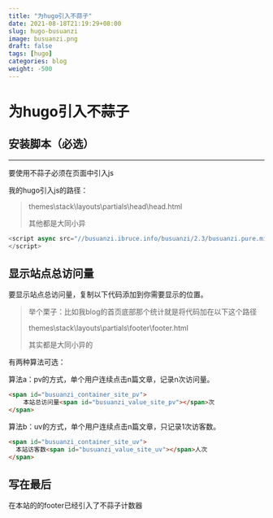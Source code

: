 ```yaml
---
title: "为hugo引入不蒜子"
date: 2021-08-18T21:19:29+08:00
slug: hugo-busuanzi
image: busuanzi.png
draft: false
tags: [hugo]
categories: blog
weight: -500
---
```


# 为hugo引入不蒜子

## 安装脚本（必选）

------

要使用不蒜子必须在页面中引入js

我的hugo引入js的路径：

> themes\stack\layouts\partials\head\head.html
>
> 其他都是大同小异

```js
<script async src="//busuanzi.ibruce.info/busuanzi/2.3/busuanzi.pure.mini.js">
</script>
```

## 显示站点总访问量

要显示站点总访问量，复制以下代码添加到你需要显示的位置。

> 举个栗子：比如我blog的首页底部那个统计就是将代码加在以下这个路径
>
> themes\stack\layouts\partials\footer\footer.html
>
> 其实都是大同小异的

有两种算法可选：

算法a：pv的方式，单个用户连续点击n篇文章，记录n次访问量。

```html
<span id="busuanzi_container_site_pv">
    本站总访问量<span id="busuanzi_value_site_pv"></span>次
</span>
```



算法b：uv的方式，单个用户连续点击n篇文章，只记录1次访客数。

```html
<span id="busuanzi_container_site_uv">
  本站访客数<span id="busuanzi_value_site_uv"></span>人次
</span>
```

## 写在最后

在本站的的footer已经引入了不蒜子计数器

